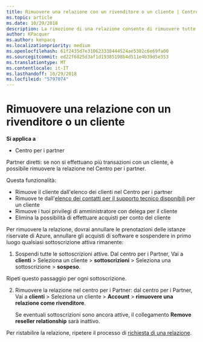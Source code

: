 ```yaml
---
title: Rimuovere una relazione con un rivenditore o un cliente | Centro per i partner
ms.topic: article
ms.date: 10/29/2018
description: La rimozione di una relazione consente di rimuovere tutte le relazioni di business chiuse dalla vista nel Centro per i partner.
author: KPacquer
ms.author: kenpacq
ms.localizationpriority: medium
ms.openlocfilehash: 61f2435d7e310623338444524ae5382c6e69fa00
ms.sourcegitcommit: ed22f6825d3af1d19385198b4d511e4b39d5e353
ms.translationtype: MT
ms.contentlocale: it-IT
ms.lasthandoff: 10/29/2018
ms.locfileid: "5797074"
---
```

# <a name="remove-a-reseller-relationship-with-a-customer"></a>Rimuovere una relazione con un rivenditore o un cliente

**Si applica a**

-   Centro per i partner

Partner diretti: se non si effettuano più transazioni con un cliente, è possibile rimuovere la relazione nel Centro per i partner. 

Questa funzionalità:
*  Rimuove il cliente dall'elenco dei clienti nel Centro per i partner
*  Rimuove te dall'[elenco dei contatti per il supporto tecnico disponibili](assign-support-contacts.md) per un cliente
*  Rimuove i tuoi privilegi di amministratore con delega per il cliente
*  Elimina la possibilità di effettuare acquisti per conto del cliente

Per rimuovere la relazione, dovrai annullare le prenotazioni delle istanze riservate di Azure, annullare gli acquisti di software e sospendere in primo luogo qualsiasi sottoscrizione attiva rimanente:

1.  Sospendi tutte le sottoscrizioni attive. Dal centro per i Partner, Vai a **clienti** > Seleziona un cliente > **sottoscrizioni** > Seleziona una sottoscrizione > **sospeso**. 

   Ripeti questo passaggio per ogni sottoscrizione.

2.  Rimuovere la relazione nel centro per i Partner: dal centro per i Partner, Vai a **clienti** > Seleziona un cliente > **Account** > **rimuovere una relazione come rivenditore**.

    Se eventuali sottoscrizioni sono ancora attive, il collegamento **Remove reseller relationship** sarà inattivo. 

Per ristabilire la relazione, ripetere il processo di [richiesta di una relazione](request-a-relationship-with-a-customer.md).
